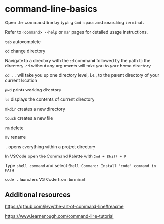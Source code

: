 
# command-line-basics

Open the command line by typing `Cmd space` and searching `terminal`.

Refer to `<command> --help` or `man` pages for detailed usage instructions.

`tab` autocomplete

`cd` change directory

Navigate to a directory with the `cd` command followed by the path to the directory.
`cd` without any arguments will take you to your home directory.

`cd ..` will take you up one directory level, i.e., to the parent directory of your current location

`pwd` prints working directory

`ls` displays the contents of current directory

`mkdir` creates a new directory

`touch` creates a new file

`rm` delete

`mv` rename

`.` opens everything within a project directory

In VSCode open the Command Palette with `Cmd + Shift + P`

Type `shell command` and select `Shell Command: Install 'code' command in PATH`

`code .` launches VS Code from terminal

## Additional resources

<https://github.com/jlevy/the-art-of-command-line#readme>

<https://www.learnenough.com/command-line-tutorial>
